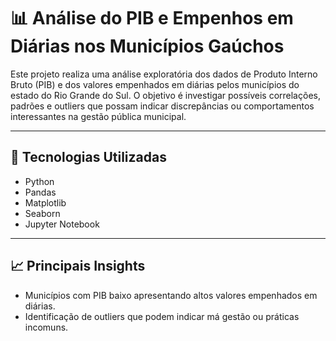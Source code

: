 # 📊 Análise do PIB e Empenhos em Diárias nos Municípios Gaúchos

Este projeto realiza uma análise exploratória dos dados de Produto Interno Bruto (PIB) e dos valores empenhados em diárias pelos municípios do estado do Rio Grande do Sul. O objetivo é investigar possíveis correlações, padrões e outliers que possam indicar discrepâncias ou comportamentos interessantes na gestão pública municipal.

---

## 🧰 Tecnologias Utilizadas

- Python
- Pandas
- Matplotlib
- Seaborn
- Jupyter Notebook

---
## 📈 Principais Insights

- Municípios com PIB baixo apresentando altos valores empenhados em diárias.
- Identificação de outliers que podem indicar má gestão ou práticas incomuns.

